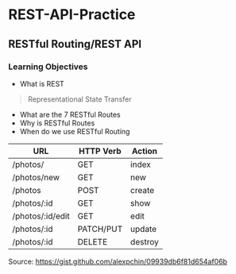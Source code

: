 # REST-API-Practice

## RESTful Routing/REST API

### Learning Objectives
* What is REST
> Representational State Transfer
* What are the 7 RESTful Routes
* Why is RESTful Routes
* When do we use RESTful Routing


| **URL** | **HTTP Verb** |  **Action**|
|------------|-------------|------------|
| /photos/         | GET       | index  
| /photos/new         | GET       | new   
| /photos          | POST      | create   
| /photos/:id      | GET       | show       
| /photos/:id/edit | GET       | edit       
| /photos/:id      | PATCH/PUT | update    
| /photos/:id      | DELETE    | destroy  

Source: https://gist.github.com/alexpchin/09939db6f81d654af06b